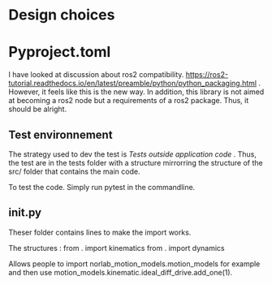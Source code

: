 # Design choices

# Pyproject.toml

I have looked at discussion about ros2 compatibility. https://ros2-tutorial.readthedocs.io/en/latest/preamble/python/python_packaging.html .
However, it feels like this is the new way. In addition, this library is not aimed at becoming a ros2 node but a requirements of a ros2 package. Thus, it should be alright.

## Test environnement

The strategy used to dev the test is _Tests outside application code_ . Thus, the test are in
the tests folder with a structure mirrorring the structure of the src/ folder that contains
the main code.

To test the code. Simply run pytest in the commandline.

## **init**.py

Theser folder contains lines to make the import works.

The structures :
from . import kinematics
from . import dynamics

Allows people to import norlab_motion_models.motion_models for example and then use motion_models.kinematic.ideal_diff_drive.add_one(1).

